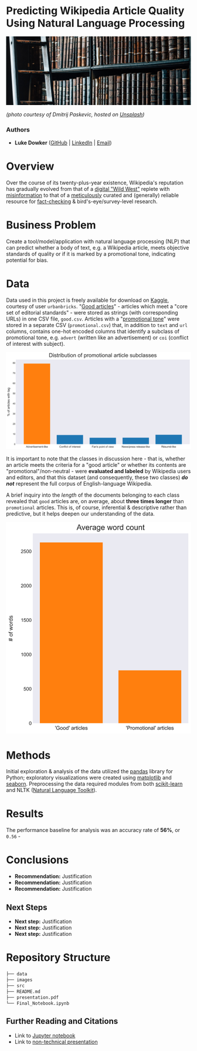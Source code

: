 # Predicting Wikipedia Article Quality Using Natural Language Processing

![img](images/tomes.jpg)

*(photo courtesy of Dmitrij Paskevic, hosted on [Unsplash](https://unsplash.com/photos/YjVa-F9P9kk))*

### Authors
- **Luke Dowker** ([GitHub](https://github.com/toastdeini) | [LinkedIn](https://www.linkedin.com/in/luke-dowker/) | [Email](mailto:lhdowker@gmail.com))

# Overview

Over the course of its twenty-plus-year existence, Wikipedia's reputation has gradually evolved from that of a [digital "Wild West"](https://www.cnn.com/2009/TECH/08/26/wikipedia.editors/index.html) replete with [misinformation](https://usatoday30.usatoday.com/news/opinion/editorials/2005-11-29-wikipedia-edit_x.htm) to that of a [meticulously](https://en.wikipedia.org/wiki/Vandalism_on_Wikipedia#Prevention) curated and (generally) reliable resource for [fact-checking](https://en.wikipedia.org/wiki/Wikipedia_and_fact-checking) & bird's-eye/survey-level research. 

# Business Problem

Create a tool/model/application with natural language processing (NLP) that can predict whether a body of text, e.g. a Wikipedia article, meets objective standards of quality or if it is marked by a promotional tone, indicating potential for bias. 

# Data

Data used in this project is freely available for download on [Kaggle](https://www.kaggle.com/datasets/urbanbricks/wikipedia-promotional-articles), courtesy of user `urbanbricks`. "[Good articles](https://en.wikipedia.org/wiki/Wikipedia:Good_articles)" - articles which meet a "core set of editorial standards" - were stored as strings (with corresponding URLs) in one CSV file, `good.csv`. Articles with a "[promotional tone](https://en.wikipedia.org/wiki/Category:Articles_with_a_promotional_tone)" were stored in a separate CSV (`promotional.csv`) that, in addition to `text` and `url` columns, contains one-hot encoded columns that identify a subclass of promotional tone, e.g. `advert` (written like an advertisement) or `coi` (conflict of interest with subject).

![img](images/promo_dist.png)

It is important to note that the classes in discussion here - that is, whether an article meets the criteria for a "good article" or whether its contents are "promotional"/non-neutral - were **evaluated and labeled** by Wikipedia users and editors, and that this dataset (and consequently, these two classes) ***do not*** represent the full corpus of English-language Wikipedia.

A brief inquiry into the *length* of the documents belonging to each class revealed that `good` articles are, on average, about **three times longer** than `promotional` articles. This is, of course, inferential & descriptive rather than predictive, but it helps deepen our understanding of the data.

![img](images/avg_word_count.png)

# Methods

Initial exploration & analysis of the data utilized the [pandas](https://pandas.pydata.org/docs/index.html#) library for Python; exploratory visualizations were created using [matplotlib](https://matplotlib.org/) and [seaborn](https://seaborn.pydata.org/). Preprocessing the data required modules from both [scikit-learn](https://scikit-learn.org/stable/) and NLTK ([Natural Language Toolkit](https://www.nltk.org/index.html)).

# Results

The performance baseline for analysis was an accuracy rate of **56%**, or `0.56` - 

<!-- Visualization of error -->

# Conclusions

- **Recommendation:** Justification
- **Recommendation:** Justification
- **Recommendation:** Justification

## Next Steps

- **Next step:** Justification
- **Next step:** Justification
- **Next step:** Justification

# Repository Structure
```
├── data
├── images
├── src
├── README.md
├── presentation.pdf
└── Final_Notebook.ipynb
```
## Further Reading and Citations
- Link to [Jupyter notebook](Final_Notebook.ipynb)
- Link to [non-technical presentation](presentation.pdf)